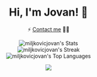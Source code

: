 
# <div align="center">Hi, I'm Jovan! 👋</div>
<p align="center">⚡ <a href="https://www.linkedin.com/in/miljkovicj/">Contact me</a> 👨‍💻</p>

<div align="center">
  
![miljkovicjovan's Stats](https://github-readme-stats.vercel.app/api?username=miljkovicjovan&theme=prussian&show_icons=true&hide_border=true&count_private=true)<br/>
![miljkovicjovan's Streak](https://github-readme-streak-stats.herokuapp.com/?user=miljkovicjovan&theme=prussian&hide_border=true)<br/>
![miljkovicjovan's Top Languages](https://github-readme-stats.vercel.app/api/top-langs/?username=miljkovicjovan&theme=prussian&show_icons=true&hide_border=true&layout=compact)
</div>

<p align="center">
<img src="https://komarev.com/ghpvc/?username=miljkovicjovan&&style=flat-square" align="center" />
</p>

